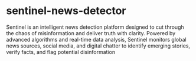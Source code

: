 # sentinel-news-detector
Sentinel is an intelligent news detection platform designed to cut through the chaos of misinformation and deliver truth with clarity. Powered by advanced algorithms and real-time data analysis, Sentinel monitors global news sources, social media, and digital chatter to identify emerging stories, verify facts, and flag potential disinformation
